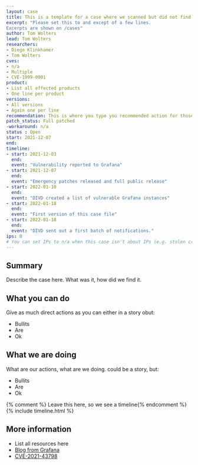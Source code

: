 ```yaml
---
layout: case
title: This is a template for a case where we scanned but did not find the vuln
excerpt: "Please set this to and except of a few lines.
Excerpts are shown on /cases"
author: Tom Wolters
lead: Tom Wolters
researchers:
- Diego Klinkhamer
- Tom Wolters
cves:
- n/a
- Multiple
- CVE-1999-0001
product: 
- List all effected products
- One line per product
versions: 
- All versions
- Again one per line
recommendation: This is where you type you recommended action for those reading this case
patch_status: Full patched
-workaround: n/a
status : Open
start: 2021-12-07
end: 
timeline:
- start: 2021-12-03
  end:
  event: "Vulnerability reported to Grafana"
- start: 2021-12-07
  end:
  event: "Emergency patches released and full public release"
- start: 2022-01-10
  end:
  event: "DIVD created a list of vulnerable Grafana instances"
- start: 2022-01-18
  end:
  event: "First version of this case file"
- start: 2022-01-18
  end:
  event: "DIVD sent out a first batch of notifications."
ips: 0 
# You can set IPs to n/a when this case isn't about IPs (e.g. stolen credentials)
---
```

## Summary

Describe the case here. What was it, how did we find it.

## What you can do

Give as much direct actions as you can either in a story obut:
* Bullits
* Are
* Ok

## What we are doing

What are our actions, what are we doing. could be a story, but:
* Bullits
* Are
* Ok

{% comment %}  Leave this here, so we see a timeline{% endcomment %}
{% include timeline.html %}


## More information
* List all resources here
* [Blog from Grafana](https://grafana.com/blog/2021/12/08/an-update-on-0day-cve-2021-43798-grafana-directory-traversal/)
* [CVE-2021-43798](https://cve.mitre.org/cgi-bin/cvename.cgi?name=CVE-2021-43798)
